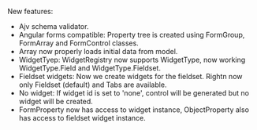 New features:
- Ajv schema validator.
- Angular forms compatible: Property tree is created using FormGroup, FormArray and FormControl classes.
- Array now properly loads initial data from model.
- WidgetTyep: WidgetRegistry now supports WidgetType, now working WidgetType.Field and WidgetType.Fieldset.
- Fieldset widgets: Now we create widgets for the fieldset. Rightn now only Fieldset (default) and Tabs are available.
- No widget: If widget id is set to 'none', control will be generated but no widget will be created.
- FormProperty now has access to widget instance, ObjectProperty also has access to fieldset widget instance.

